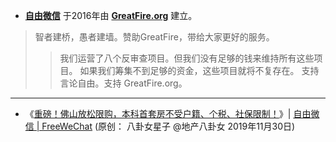 - [**自由微信**](https://freewechat.com/) 于2016年由 [**GreatFire.org**](https://zh.greatfire.org/) 建立。
> 智者建桥，愚者建墙。赞助GreatFire，带给大家更好的服务。 
>> 我们运营了八个反审查项目。但我们没有足够的钱来维持所有这些项目。 如果我们筹集不到足够的资金，这些项目就将不复存在。 支持言论自由。支持 GreatFire.org。 

---------------------------------------------------------------------------------------------------

- 《[重磅！佛山放松限购，本科首套房不受户籍、个税、社保限制！](https://freewechat.com/a/MjM5NzExODYzNw==/2667509006/1)》| [自由微信 | FreeWeChat](https://freewechat.com/)
(原创： 八卦女星子 @地产八卦女 2019年11月30日)
